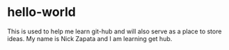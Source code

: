 # hello-world
This is used to help me learn git-hub and will also serve as a place to store ideas.
My name is Nick Zapata and I am learning get hub.
